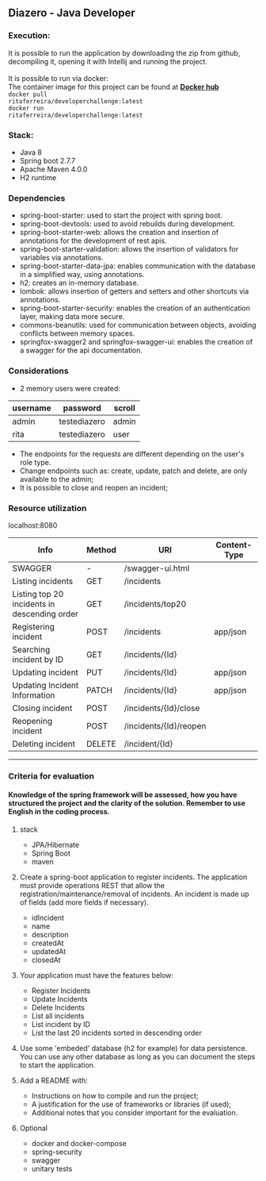 ## Diazero - Java Developer

### Execution:
It is possible to run the application by downloading the zip from github, decompiling it, opening it with Intellij and running the project.<br><br>
It is possible to run via docker:<br>
The container image for this project can be found at **[Docker hub](https://hub.docker.com/layers/ritaferreira/developerchallenge/latest/images/sha256-fd6690c5ab790d44af43e249a209b91f0b8325b99b8fb075113dcc68f59fa890?context=repo)**
<br>
<code>docker pull ritaferreira/developerchallenge:latest</code><br>
<code>docker run ritaferreira/developerchallenge:latest</code>

### Stack:
- Java 8
- Spring boot 2.7.7
- Apache Maven 4.0.0
- H2 runtime

### Dependencies
- spring-boot-starter: used to start the project with spring boot.
- spring-boot-devtools: used to avoid rebuilds during development.
- spring-boot-starter-web: allows the creation and insertion of annotations for the development of rest apis.
- spring-boot-starter-validation: allows the insertion of validators for variables via annotations.
- spring-boot-starter-data-jpa: enables communication with the database in a simplified way, using annotations.
- h2: creates an in-memory database.
- lombok: allows insertion of getters and setters and other shortcuts via annotations.
- spring-boot-starter-security: enables the creation of an authentication layer, making data more secure.
- commons-beanutils: used for communication between objects, avoiding conflicts between memory spaces.
- springfox-swagger2 and springfox-swagger-ui: enables the creation of a swagger for the api documentation.

### Considerations
- 2 memory users were created:

| username | password | scroll |
|---------|---------------|---|
| admin | testediazero | admin |
| rita | testediazero | user |

- The endpoints for the requests are different depending on the user's role type.
- Change endpoints such as: create, update, patch and delete, are only available to the admin;
- It is possible to close and reopen an incident;

### Resource utilization
localhost:8080

| Info | Method | URI | Content-Type |
|---------------------------------------------------------------- |--------|------------------------|---|
| SWAGGER | - | /swagger-ui.html | |
| Listing incidents | GET | /incidents | |
| Listing top 20 incidents in descending order | GET | /incidents/top20 | |
| Registering incident | POST | /incidents | app/json |
| Searching incident by ID | GET | /incidents/{Id} | |
| Updating incident | PUT | /incidents/{Id} | app/json |
| Updating Incident Information | PATCH | /incidents/{Id} | app/json |
| Closing incident | POST | /incidents/{Id}/close | |
| Reopening incident | POST | /incidents/{Id}/reopen | |
| Deleting incident | DELETE | /incident/{Id} | |

-------------------------------------------------- -------------------------------------------------- -------------------------------------------------- ------------------------
### Criteria for evaluation
#### Knowledge of the spring framework will be assessed, how you have structured the project and the clarity of the solution. Remember to use English in the coding process.
1) stack
    - JPA/Hibernate
    - Spring Boot
    - maven
2) Create a spring-boot application to register incidents. The application must provide operations
    REST that allow the registration/maintenance/removal of incidents.
    An incident is made up of fields (add more fields if necessary).
     - idIncident
     - name
     - description
     - createdAt
     - updatedAt
     - closedAt
   
3) Your application must have the features below:
    - Register Incidents
    - Update Incidents
    - Delete Incidents
    - List all incidents
    - List incident by ID
    - List the last 20 incidents sorted in descending order

4) Use some 'embeded' database (h2 for example) for data persistence. You can use any other database as long as you can document the steps to start the application.

5) Add a README with:
    - Instructions on how to compile and run the project;
    - A justification for the use of frameworks or libraries (if used);
    - Additional notes that you consider important for the evaluation.

6) Optional
    - docker and docker-compose
    - spring-security
    - swagger
    - unitary tests
